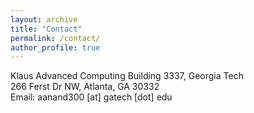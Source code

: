 ```yaml
---
layout: archive
title: "Contact"
permalink: /contact/
author_profile: true
---
```

Klaus Advanced Computing Building 3337, Georgia Tech<br>
266 Ferst Dr NW, Atlanta, GA 30332<br>
Email: aanand300 [at] gatech [dot] edu
